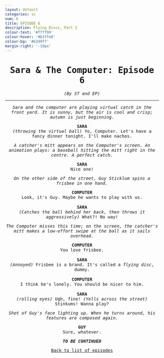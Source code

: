 ```yaml
---
layout: default
categories: sc
num: 6
title: EPISODE 6
description: Flying Discs, Part I
colour-text: '#ffff99'
colour-hover: '#b3ffe0'
colour-bg: '#b3d9ff'
margin-right: '-10px'
---
```

<div style="text-align: center; font-family: 'Inconsolata', monospace;" class="centre">
  <h1>Sara & The Computer: Episode 6</h1>

  <p><em>(By ST and EP)</em></p>

  <hr>

  <p><em>Sara and the computer are playing virtual catch in the front yard. It is sunny, but the air is cool and crisp; autumn is just beginning.</em></p>

  <div style="font-weight: bold;">SARA</div>
  <div><em>(throwing the virtual ball)</em> Yo, Computer. Let's have a fancy dinner tonight. I'll make nachos.</div>

  <p><em>A catcher's mitt appears on the Computer's screen. An animation plays: a baseball hitting the mitt right in the centre. A perfect catch.</em></p>

  <div style="font-weight: bold;">SARA</div>
  <div>Nice one!</div>

  <p><em>On the other side of the street, Guy Sticklum spins a frisbee in one hand.</em></p>

  <div style="font-weight: bold;">COMPUTER</div>
  <div>Look, it's Guy. Maybe he wants to play with us.</div>

  <br />

  <div style="font-weight: bold;">SARA</div>
  <div><em>(Catches the ball behind her back, then throws it aggressively)</em> What?! No way!</div>

  <p><em>The Computer misses this time; on the screen, the catcher's mitt makes a low-effort swipe at the ball as it sails overhead.</em></p>

  <div style="font-weight: bold;">COMPUTER</div>
  <div>You love frisbee.</div>

  <br />

  <div style="font-weight: bold;">SARA</div>
  <div><em>(Annoyed)</em> Frisbee is a brand. It's called a <i>flying disc</i>, dummy.</div>

  <br />

  <div style="font-weight: bold;">COMPUTER</div>
  <div>I think he's lonely. You should be nicer to him.</div>

  <br />

  <div style="font-weight: bold;">SARA</div>
  <div><em>(rolling eyes)</em> Ugh, fine! <em>(Yells across the street)</em> Stinkums! Wanna play?</div>

  <p><em>Shot of Guy's face lighting up. When he turns around, his features are composed again.</em></p>

  <div style="font-weight: bold;">GUY</div>
  <div>Sure, whatever.</div>

  <p style="font-weight: bold;"><em>TO BE CONTINUED</em></p>

  <p style="padding-bottom: 15px;"><u><a href="{{ "/sotries/sc" }}">Back to list of episodes</a></u></p>

</div>
